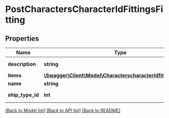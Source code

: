 # PostCharactersCharacterIdFittingsFitting

## Properties
Name | Type | Description | Notes
------------ | ------------- | ------------- | -------------
**description** | **string** | description string | 
**items** | [**\Swagger\Client\Model\CharacterscharacterIdfittingsItems1[]**](CharacterscharacterIdfittingsItems1.md) | items array | 
**name** | **string** | name string | 
**ship_type_id** | **int** | ship_type_id integer | 

[[Back to Model list]](../README.md#documentation-for-models) [[Back to API list]](../README.md#documentation-for-api-endpoints) [[Back to README]](../README.md)


